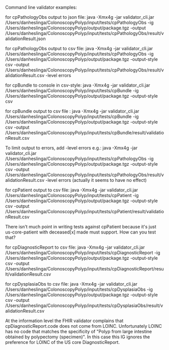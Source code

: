 Command line validator examples:

for cpPathologyObs output to json file: 
java -Xmx4g -jar validator_cli.jar /Users/danheslinga/ColonoscopyPolyp/input/tests/cpPathologyObs -ig /Users/danheslinga/ColonoscopyPolyp/output/package.tgz -output /Users/danheslinga/ColonoscopyPolyp/input/tests/cpPathologyObs/result/validationResult.json

for cpPathologyObs output to csv file: 
java -Xmx4g -jar validator_cli.jar /Users/danheslinga/ColonoscopyPolyp/input/tests/cpPathologyObs -ig /Users/danheslinga/ColonoscopyPolyp/output/package.tgz -output-style csv -output /Users/danheslinga/ColonoscopyPolyp/input/tests/cpPathologyObs/result/validationResult.csv -level errors

for cpBundle to console in csv-style: 
java -Xmx4g -jar validator_cli.jar /Users/danheslinga/ColonoscopyPolyp/input/tests/cpBundle -ig /Users/danheslinga/ColonoscopyPolyp/output/package.tgz -output-style csv

for cpBundle output to csv file :
java -Xmx4g -jar validator_cli.jar /Users/danheslinga/ColonoscopyPolyp/input/tests/cpBundle -ig /Users/danheslinga/ColonoscopyPolyp/output/package.tgz -output-style csv -output /Users/danheslinga/ColonoscopyPolyp/input/tests/cpBundle/result/validationResult.csv

To limit output to errors, add -level errors e.g.:
java -Xmx4g -jar validator_cli.jar /Users/danheslinga/ColonoscopyPolyp/input/tests/cpPathologyObs -ig /Users/danheslinga/ColonoscopyPolyp/output/package.tgz -output-style csv -output /Users/danheslinga/ColonoscopyPolyp/input/tests/cpPathologyObs/result/validationResult.csv -level errors
(actually it seems to have no effect)

for cpPatient output to csv file:
java -Xmx4g -jar validator_cli.jar /Users/danheslinga/ColonoscopyPolyp/input/tests/cpPatient -ig /Users/danheslinga/ColonoscopyPolyp/output/package.tgz -output-style csv -output /Users/danheslinga/ColonoscopyPolyp/input/tests/cpPatient/result/validationResult.csv

There isn't much point in writing tests against cpPatient because it's just us-core-patient with deceased[x] made must support. How can you test that? 

for cpDiagnosticReport to csv file: 
java -Xmx4g -jar validator_cli.jar /Users/danheslinga/ColonoscopyPolyp/input/tests/cpDiagnosticReport -ig /Users/danheslinga/ColonoscopyPolyp/output/package.tgz -output-style csv -output /Users/danheslinga/ColonoscopyPolyp/input/tests/cpDiagnosticReport/result/validationResult.csv

for cpDysplasiaObs to csv file:
java -Xmx4g -jar validator_cli.jar /Users/danheslinga/ColonoscopyPolyp/input/tests/cpDysplasiaObs -ig /Users/danheslinga/ColonoscopyPolyp/output/package.tgz -output-style csv -output /Users/danheslinga/ColonoscopyPolyp/input/tests/cpDysplasiaObs/result/validationResult.csv

At the information level the FHIR validator complains that cpDiagnosticReport.code does not come from LOINC. Unfortunately LOINC has no code that matches the specificity of "Polyp from large intestine obtained by polypectomy (specimen)". In this case this IG ignores the preference for LOINC of the US core DiagnosticReport. 
